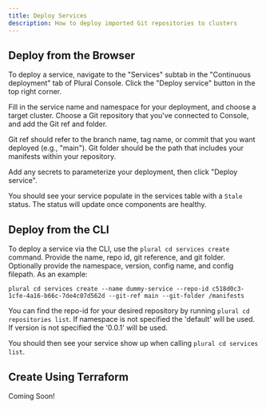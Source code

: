 ```yaml
---
title: Deploy Services
description: How to deploy imported Git repositories to clusters
---
```


## Deploy from the Browser

To deploy a service, navigate to the "Services" subtab in the "Continuous deployment" tab of Plural Console. Click the "Deploy service" button in the top right corner.

Fill in the service name and namespace for your deployment, and choose a target cluster. Choose a Git repository that you've connected to Console, and add the Git ref and folder.

Git ref should refer to the branch name, tag name, or commit that you want deployed (e.g., "main"). Git folder should be the path that includes your manifests within your repository.

Add any secrets to parameterize your deployment, then click "Deploy service".

You should see your service populate in the services table with a `Stale` status. The status will update once components are healthy.

## Deploy from the CLI

To deploy a service via the CLI, use the `plural cd services create` command. Provide the name, repo id, git reference, and git folder. Optionally provide the namespace, version, config name, and config filepath. As an example:

```
plural cd services create --name dummy-service --repo-id c518d0c3-1cfe-4a16-b66c-7de4c07d562d --git-ref main --git-folder /manifests
```

You can find the repo-id for your desired repository by running `plural cd repositories list`. If namespace is not specified the 'default' will be used. If version is not specified the '0.0.1' will be used.

You should then see your service show up when calling `plural cd services list`.

## Create Using Terraform

Coming Soon!
